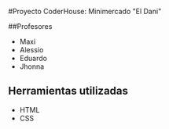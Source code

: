 #Proyecto CoderHouse: Minimercado "El Dani"

##Profesores

- Maxi
- Alessio
- Eduardo
- Jhonna

## Herramientas utilizadas

- HTML
- CSS